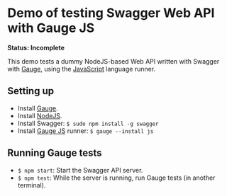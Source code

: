 # Demo of testing Swagger Web API with Gauge JS

**Status: Incomplete**

This demo tests a dummy NodeJS-based Web API written with Swagger with [Gauge][_gauge], using the [JavaScript][_gaugejs] language runner.

## Setting up

* Install [Gauge][_gauge].
* Install [NodeJS][_node].
* Install Swagger: `$ sudo npm install -g swagger`
* Install [Gauge JS][_gaugejs] runner: `$ gauge --install js`

## Running Gauge tests

* `$ npm start`: Start the Swagger API server.
* `$ npm test`: While the server is running, run Gauge tests (in another terminal).

[_gauge]: http://getgauge.io
[_gaugejs]: https://github.com/getgauge-contrib/gauge-js
[_node]: https://nodejs.org
